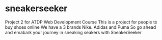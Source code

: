 # sneakerseeker
Project 2 for ATDP Web Development Course
This is a project for people to buy shoes online
We have a 3 brands Nike. Adidas and Puma
So go ahead and emabark your journey in sneaking seakers with SneakerSeeker
